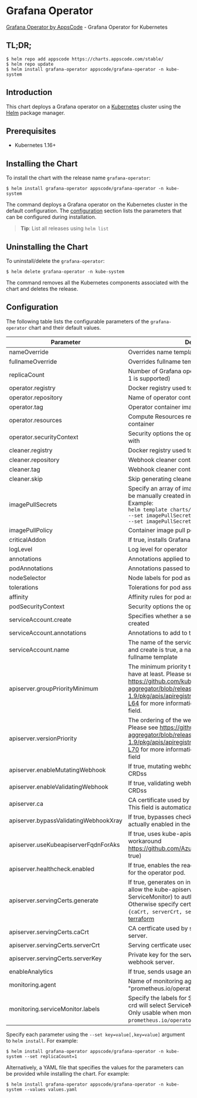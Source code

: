 # Grafana Operator

[Grafana Operator by AppsCode](https://github.com/searchlight/grafana-operator) - Grafana Operator for Kubernetes

## TL;DR;

```console
$ helm repo add appscode https://charts.appscode.com/stable/
$ helm repo update
$ helm install grafana-operator appscode/grafana-operator -n kube-system
```

## Introduction

This chart deploys a Grafana operator on a [Kubernetes](http://kubernetes.io) cluster using the [Helm](https://helm.sh) package manager.

## Prerequisites

- Kubernetes 1.16+

## Installing the Chart

To install the chart with the release name `grafana-operator`:

```console
$ helm install grafana-operator appscode/grafana-operator -n kube-system
```

The command deploys a Grafana operator on the Kubernetes cluster in the default configuration. The [configuration](#configuration) section lists the parameters that can be configured during installation.

> **Tip**: List all releases using `helm list`

## Uninstalling the Chart

To uninstall/delete the `grafana-operator`:

```console
$ helm delete grafana-operator -n kube-system
```

The command removes all the Kubernetes components associated with the chart and deletes the release.

## Configuration

The following table lists the configurable parameters of the `grafana-operator` chart and their default values.

|               Parameter               |                                                                                                                                                                            Description                                                                                                                                                                             |                                Default                                |
|---------------------------------------|--------------------------------------------------------------------------------------------------------------------------------------------------------------------------------------------------------------------------------------------------------------------------------------------------------------------------------------------------------------------|-----------------------------------------------------------------------|
| nameOverride                          | Overrides name template                                                                                                                                                                                                                                                                                                                                            | `""`                                                                  |
| fullnameOverride                      | Overrides fullname template                                                                                                                                                                                                                                                                                                                                        | `""`                                                                  |
| replicaCount                          | Number of Grafana operator replicas to create (only 1 is supported)                                                                                                                                                                                                                                                                                                | `1`                                                                   |
| operator.registry                     | Docker registry used to pull operator image                                                                                                                                                                                                                                                                                                                        | `searchlight`                                                         |
| operator.repository                   | Name of operator container image                                                                                                                                                                                                                                                                                                                                   | `grafana-operator`                                                    |
| operator.tag                          | Operator container image tag                                                                                                                                                                                                                                                                                                                                       | `v0.1.0-beta.0`                                                       |
| operator.resources                    | Compute Resources required by the operator container                                                                                                                                                                                                                                                                                                               | `{}`                                                                  |
| operator.securityContext              | Security options the operator container should run with                                                                                                                                                                                                                                                                                                            | `{}`                                                                  |
| cleaner.registry                      | Docker registry used to pull Webhook cleaner image                                                                                                                                                                                                                                                                                                                 | `appscode`                                                            |
| cleaner.repository                    | Webhook cleaner container image                                                                                                                                                                                                                                                                                                                                    | `kubectl`                                                             |
| cleaner.tag                           | Webhook cleaner container image tag                                                                                                                                                                                                                                                                                                                                | `v1.16`                                                               |
| cleaner.skip                          | Skip generating cleaner YAML                                                                                                                                                                                                                                                                                                                                       | `false`                                                               |
| imagePullSecrets                      | Specify an array of imagePullSecrets. Secrets must be manually created in the namespace. <br> Example: <br> `helm template charts/grafana-operator \` <br> `--set imagePullSecrets[0].name=sec0 \` <br> `--set imagePullSecrets[1].name=sec1`                                                                                                                      | `[]`                                                                  |
| imagePullPolicy                       | Container image pull policy                                                                                                                                                                                                                                                                                                                                        | `IfNotPresent`                                                        |
| criticalAddon                         | If true, installs Grafana operator as critical addon                                                                                                                                                                                                                                                                                                               | `false`                                                               |
| logLevel                              | Log level for operator                                                                                                                                                                                                                                                                                                                                             | `3`                                                                   |
| annotations                           | Annotations applied to operator deployment                                                                                                                                                                                                                                                                                                                         | `{}`                                                                  |
| podAnnotations                        | Annotations passed to operator pod(s).                                                                                                                                                                                                                                                                                                                             | `{}`                                                                  |
| nodeSelector                          | Node labels for pod assignment                                                                                                                                                                                                                                                                                                                                     | `{"beta.kubernetes.io/arch":"amd64","beta.kubernetes.io/os":"linux"}` |
| tolerations                           | Tolerations for pod assignment                                                                                                                                                                                                                                                                                                                                     | `[]`                                                                  |
| affinity                              | Affinity rules for pod assignment                                                                                                                                                                                                                                                                                                                                  | `{}`                                                                  |
| podSecurityContext                    | Security options the operator pod should run with.                                                                                                                                                                                                                                                                                                                 | `{"fsGroup":65535}`                                                   |
| serviceAccount.create                 | Specifies whether a service account should be created                                                                                                                                                                                                                                                                                                              | `true`                                                                |
| serviceAccount.annotations            | Annotations to add to the service account                                                                                                                                                                                                                                                                                                                          | `{}`                                                                  |
| serviceAccount.name                   | The name of the service account to use. If not set and create is true, a name is generated using the fullname template                                                                                                                                                                                                                                             | ``                                                                    |
| apiserver.groupPriorityMinimum        | The minimum priority the webhook api group should have at least. Please see https://github.com/kubernetes/kube-aggregator/blob/release-1.9/pkg/apis/apiregistration/v1beta1/types.go#L58-L64 for more information on proper values of this field.                                                                                                                  | `10000`                                                               |
| apiserver.versionPriority             | The ordering of the webhook api inside of the group. Please see https://github.com/kubernetes/kube-aggregator/blob/release-1.9/pkg/apis/apiregistration/v1beta1/types.go#L66-L70 for more information on proper values of this field                                                                                                                               | `15`                                                                  |
| apiserver.enableMutatingWebhook       | If true, mutating webhook is configured for Grafana CRDss                                                                                                                                                                                                                                                                                                          | `false`                                                               |
| apiserver.enableValidatingWebhook     | If true, validating webhook is configured for Grafana CRDss                                                                                                                                                                                                                                                                                                        | `false`                                                               |
| apiserver.ca                          | CA certificate used by the Kubernetes api server. This field is automatically assigned by the operator.                                                                                                                                                                                                                                                            | `not-ca-cert`                                                         |
| apiserver.bypassValidatingWebhookXray | If true, bypasses checks that validating webhook is actually enabled in the Kubernetes cluster.                                                                                                                                                                                                                                                                    | `false`                                                               |
| apiserver.useKubeapiserverFqdnForAks  | If true, uses kube-apiserver FQDN for AKS cluster to workaround https://github.com/Azure/AKS/issues/522 (default true)                                                                                                                                                                                                                                             | `true`                                                                |
| apiserver.healthcheck.enabled         | If true, enables the readiness and liveliness probes for the operator pod.                                                                                                                                                                                                                                                                                         | `false`                                                               |
| apiserver.servingCerts.generate       | If true, generates on install/upgrade the certs that allow the kube-apiserver (and potentially ServiceMonitor) to authenticate operators pods. Otherwise specify certs in `apiserver.servingCerts.{caCrt, serverCrt, serverKey}`. See also: [example terraform](https://github.com/searchlight/installer/blob/master/charts/grafana-operator/example-terraform.tf) | `true`                                                                |
| apiserver.servingCerts.caCrt          | CA certficate used by serving certificate of webhook server.                                                                                                                                                                                                                                                                                                       | `""`                                                                  |
| apiserver.servingCerts.serverCrt      | Serving certficate used by webhook server.                                                                                                                                                                                                                                                                                                                         | `""`                                                                  |
| apiserver.servingCerts.serverKey      | Private key for the serving certificate used by webhook server.                                                                                                                                                                                                                                                                                                    | `""`                                                                  |
| enableAnalytics                       | If true, sends usage analytics                                                                                                                                                                                                                                                                                                                                     | `true`                                                                |
| monitoring.agent                      | Name of monitoring agent (either "prometheus.io/operator" or "prometheus.io/builtin")                                                                                                                                                                                                                                                                              | `"none"`                                                              |
| monitoring.serviceMonitor.labels      | Specify the labels for ServiceMonitor. Prometheus crd will select ServiceMonitor using these labels. Only usable when monitoring agent is `prometheus.io/operator`.                                                                                                                                                                                                | `{}`                                                                  |


Specify each parameter using the `--set key=value[,key=value]` argument to `helm install`. For example:

```console
$ helm install grafana-operator appscode/grafana-operator -n kube-system --set replicaCount=1
```

Alternatively, a YAML file that specifies the values for the parameters can be provided while
installing the chart. For example:

```console
$ helm install grafana-operator appscode/grafana-operator -n kube-system --values values.yaml
```
